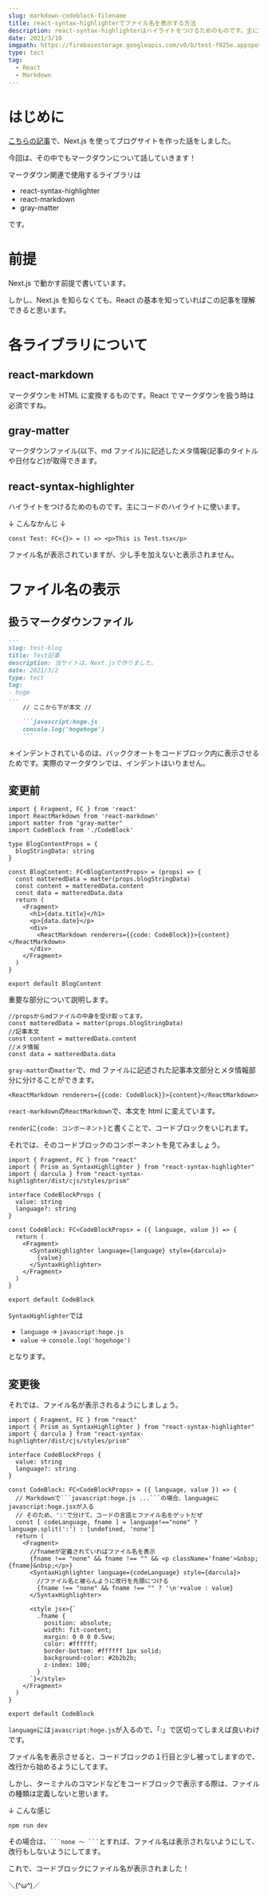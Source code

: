 ```yaml
---
slug: markdown-codeblock-filename
title: react-syntax-highlighterでファイル名を表示する方法
description: react-syntax-highlighterはハイライトをつけるためのものです。主にコードのハイライトに使います。react-markdownやgray-matterと一緒に使うことで、マークダウンをhtmlに変換できますが、そのプログラムのファイル名は表示できません。この記事では私が実装した表示方法を紹介します。
date: 2021/3/10
imgpath: https://firebasestorage.googleapis.com/v0/b/test-f825e.appspot.com/o/images%2Fblog%2Fblog-icon%2Fmaterial-ui-1.png?alt=media&token=3d6f7654-34f1-4625-ba55-8ba4c9a2732c
type: tect
tag:
  - React
  - Markdown
---
```


# はじめに

[こちらの記事](https://nosuke-blog.site/blog/make-next-blog)で、Next.js を使ってブログサイトを作った話をしました。

今回は、その中でもマークダウンについて話していきます！

マークダウン関連で使用するライブラリは

- react-syntax-highlighter
- react-markdown
- gray-matter

です。

# 前提

Next.js で動かす前提で書いています。

しかし、Next.js を知らなくても、React の基本を知っていればこの記事を理解できると思います。

# 各ライブラリについて

## react-markdown

マークダウンを HTML に変換するものです。React でマークダウンを扱う時は必須ですね。

## gray-matter

マークダウンファイル(以下、md ファイル)に記述したメタ情報(記事のタイトルや日付など)が取得できます。

## react-syntax-highlighter

ハイライトをつけるためのものです。主にコードのハイライトに使います。

↓ こんなかんじ ↓

```typescript:Test.tsx
const Test: FC<{}> = () => <p>This is Test.tsx</p>
```

ファイル名が表示されていますが、少し手を加えないと表示されません。

# ファイル名の表示

## 扱うマークダウンファイル

````md:test.md
---
slug: test-blog
title: Test記事
description: 当サイトは、Next.jsで作りました。
date: 2021/3/2
type: tect
tag:
- hoge
---
    // ここから下が本文 //

    ```javascript:hoge.js
    console.log('hogehoge')
    ```

````

＊インデントされているのは、バッククオートをコードブロック内に表示させるためです。実際のマークダウンでは、インデントはいりません。

## 変更前

```typescript:BlogContent.tsx
import { Fragment, FC } from 'react'
import ReactMarkdown from 'react-markdown'
import matter from "gray-matter"
import CodeBlock from './CodeBlock'

type BlogContentProps = {
  blogStringData: string
}

const BlogContent: FC<BlogContentProps> = (props) => {
  const matteredData = matter(props.blogStringData)
  const content = matteredData.content
  const data = matteredData.data
  return (
    <Fragment>
      <h1>{data.title}</h1>
      <p>{data.date}</p>
      <div>
        <ReactMarkdown renderers={{code: CodeBlock}}>{content}</ReactMarkdown>
      </div>
    </Fragment>
  )
}

export default BlogContent
```

重要な部分について説明します。

```typescript:
//propsからmdファイルの中身を受け取ってます。
const matteredData = matter(props.blogStringData)
//記事本文
const content = matteredData.content
//メタ情報
const data = matteredData.data
```

`gray-matter`の`matter`で、md ファイルに記述された記事本文部分とメタ情報部分に分けることができます。

```javacript:
<ReactMarkdown renderers={{code: CodeBlock}}>{content}</ReactMarkdown>
```

`react-markdown`の`ReactMarkdown`で、本文を html に変えています。

`render`に`{code: コンポーネント}`と書くことで、コードブロックをいじれます。

それでは、そのコードブロックのコンポーネントを見てみましょう。

```typescript:CodeBlock.tsx
import { Fragment, FC } from "react"
import { Prism as SyntaxHighlighter } from "react-syntax-highlighter"
import { darcula } from "react-syntax-highlighter/dist/cjs/styles/prism"

interface CodeBlockProps {
  value: string
  language?: string
}

const CodeBlock: FC<CodeBlockProps> = ({ language, value }) => {
  return (
    <Fragment>
      <SyntaxHighlighter language={language} style={darcula}>
        {value}
      </SyntaxHighlighter>
    </Fragment>
  )
}

export default CodeBlock
```

`SyntaxHighlighter`では

- `language` -> `javascript:hoge.js`
- `value` -> `console.log('hogehoge')`

となります。

## 変更後

それでは、ファイル名が表示されるようにしましょう。

````typescript:CodeBlock.tsx
import { Fragment, FC } from "react"
import { Prism as SyntaxHighlighter } from "react-syntax-highlighter"
import { darcula } from "react-syntax-highlighter/dist/cjs/styles/prism"

interface CodeBlockProps {
  value: string
  language?: string
}

const CodeBlock: FC<CodeBlockProps> = ({ language, value }) => {
  // Markdownで```javascript:hoge.js ...```の場合、languageにjavascript:hoge.jsxが入る
  // そのため、':'で分けて、コードの言語とファイル名をゲットだぜ
  const [ codeLanguage, fname ] = language!=="none" ? language.split(':') : [undefined, 'none']
  return (
    <Fragment>
      //fnameが定義されていればファイル名を表示
      {fname !== "none" && fname !== "" && <p className='fname'>&nbsp;{fname}&nbsp;</p>}
      <SyntaxHighlighter language={codeLanguage} style={darcula}>
        //ファイル名と被らんように改行を先頭につける
        {fname !== "none" && fname !== "" ? '\n'+value : value}
      </SyntaxHighlighter>

      <style jsx>{`
        .fname {
          position: absolute;
          width: fit-content;
          margin: 0 0 0 0.5vw;
          color: #ffffff;
          border-bottom: #ffffff 1px solid;
          background-color: #2b2b2b;
          z-index: 100;
        }
      `}</style>
    </Fragment>
  )
}

export default CodeBlock
````

`language`には`javascript:hoge.js`が入るので、「:」で区切ってしまえば良いわけです。

ファイル名を表示させると、コードブロックの１行目と少し被ってしますので、改行から始めるようにしてます。

しかし、ターミナルのコマンドなどをコードブロックで表示する際は、ファイルの種類は定義しないと思います。

↓ こんな感じ

```none
npm run dev
```

その場合は、` ```none 〜 ``` `とすれば、ファイル名は表示されないようにして、改行もしないようにしてます。

これで、コードブロックにファイル名が表示されました！

＼(^ω^)／
